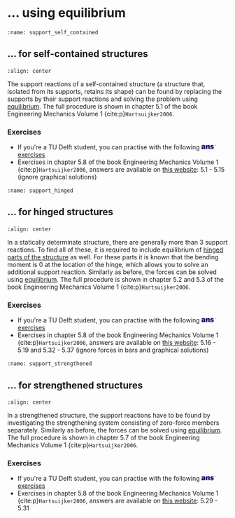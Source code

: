 # ... using equilibrium


```{index} Support reactions with equilibrium; for self-contained structures
:name: support_self_contained
```
## ... for self-contained structures

```{figure} ./support_data/self-contained.svg
:align: center
```

The support reactions of a self-contained structure (a structure that, isolated from its supports, retains its shape) can be found by replacing the supports by their support reactions and solving the problem using [equilibrium](equilibrium_body). The full procedure is shown in chapter 5.1 of the book Engineering Mechanics Volume 1 {cite:p}`Hartsuijker2006`.

### Exercises
- If you're a TU Delft student, you can practise with the following [<img height="12px" src="../../images/ANS.svg" alt="ANS"> exercises](https://ans.app/digital_test/assignments/1090054/results/new)
- Exercises in chapter 5.8 of the book Engineering Mechanics Volume 1 {cite:p}`Hartsuijker2006`, answers are available on [this website](https://icozct.tudelft.nl/TUD_CT/bookanswers/vol1/Chapter5/): 5.1 - 5.15 (ignore graphical solutions)

```{index} Support reactions with equilibrium; for hinged structures
:name: support_hinged
```
## ... for hinged structures
```{figure} ./support_data/hinged.svg
:align: center
```
In a statically determinate structure, there are generally more than 3 support reactions. To find all of these, it is required to include equilibrium of [hinged parts of the structure](free_body_diagram_hinged) as well. For these parts it is known that the bending moment is $0$ at the location of the hinge, which allows you to solve an additional support reaction. Similarly as before, the forces can be solved using [equilibrium](equilibrium_body). The full procedure is shown in chapter 5.2 and 5.3 of the book Engineering Mechanics Volume 1 {cite:p}`Hartsuijker2006`.

### Exercises
- If you're a TU Delft student, you can practise with the following [<img height="12px" src="../../images/ANS.svg" alt="ANS"> exercises](https://ans.app/digital_test/assignments/1090055/results/new)
- Exercises in chapter 5.8 of the book Engineering Mechanics Volume 1 {cite:p}`Hartsuijker2006`, answers are available on [this website](https://icozct.tudelft.nl/TUD_CT/bookanswers/vol1/Chapter5/): 5.16 - 5.19 and 5.32 - 5.37 (ignore forces in bars and graphical solutions)

```{index} Support reactions with equilibrium; for strengthened structures
:name: support_strengthened
```
## ... for strengthened structures
```{figure} ./support_data/strengthened.svg
:align: center
```
In a strengthened structure, the support reactions have to be found by investigating the strengthening system consisting of zero-force members separately. Similarly as before, the forces can be solved using [equilibrium](equilibrium_body). The full procedure is shown in chapter 5.7 of the book Engineering Mechanics Volume 1 {cite:p}`Hartsuijker2006`.

### Exercises
- If you're a TU Delft student, you can practise with the following [<img height="12px" src="../../images/ANS.svg" alt="ANS"> exercises](https://ans.app/digital_test/assignments/1090057/results/new)
- Exercises in chapter 5.8 of the book Engineering Mechanics Volume 1 {cite:p}`Hartsuijker2006`, answers are available on [this website](https://icozct.tudelft.nl/TUD_CT/bookanswers/vol1/Chapter5/): 5.29 - 5.31